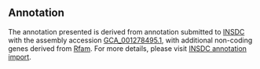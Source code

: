 

Annotation
----------

The annotation presented is derived from annotation submitted to
[INSDC](http://www.insdc.org) with the assembly accession
[GCA\_001278495.1](http://www.ebi.ac.uk/ena/data/view/GCA_001278495.1),
with additional non-coding genes derived from
[Rfam](http://rfam.xfam.org/). For more details, please visit [INSDC
annotation
import](http://ensemblgenomes.org/info/data/insdc_annotation).
